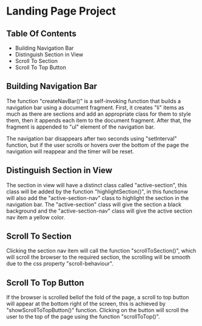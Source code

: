 # Landing Page Project
## Table Of Contents 
- Building Navigation Bar
- Distinguish Section in View
- Scroll To Section
- Scroll To Top Button

## Building Navigation Bar

The function "createNavBar()" is a self-invoking function that builds a navigation bar using a document fragment. First, it creates "li" items as much as there are sections and add an appropriate class for them to style them, then it appends each item to the document fragment. After that, the fragment is appended to "ul" element of the navigation bar.

The navigation bar disappears after two seconds using "setInterval" function, but if the user scrolls or hovers over the bottom of the page the navigation will reappear and the timer will be reset.

## Distinguish Section in View

The section in view will have a distinct class called "active-section", this class will be added by the function "highlightSection()", in this functionw will also add the "active-section-nav" class to highlight the section in the navigation bar. The "active-section" class will give the section a black background and the "active-section-nav" class will give the active section nav item a yellow color.

## Scroll To Section

Clicking the section nav item will call the function "scrollToSection()", which will scroll
the browser to the required section, the scrolling will be smooth due to the css property "scroll-behaviour".

## Scroll To Top Button

If the browser is scrolled bellof the fold of the page, a scroll to top button will appear at the bottom right of the screen, this is achieved by "showScrollToTopButton()" function.
Clicking on the button will scroll the user to the top of the page using the function "scrollToTop()".